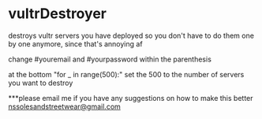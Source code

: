 # vultrDestroyer
destroys vultr servers you have deployed so you don't have to do them one by one anymore, since that's annoying af

change #youremail and #yourpassword within the parenthesis


at the bottom "for _ in range(500):" set the 500 to the number of servers you want to destroy



***please email me if you have any suggestions on how to make this better nssolesandstreetwear@gmail.com
